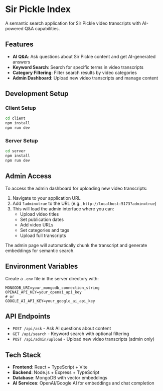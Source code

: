 # Sir Pickle Index

A semantic search application for Sir Pickle video transcripts with AI-powered Q&A capabilities.

## Features

- **AI Q&A**: Ask questions about Sir Pickle content and get AI-generated answers
- **Keyword Search**: Search for specific terms in video transcripts
- **Category Filtering**: Filter search results by video categories
- **Admin Dashboard**: Upload new video transcripts and manage content

## Development Setup

### Client Setup
```bash
cd client
npm install
npm run dev
```

### Server Setup
```bash
cd server
npm install
npm run dev
```

## Admin Access

To access the admin dashboard for uploading new video transcripts:

1. Navigate to your application URL
2. Add `?admin=true` to the URL (e.g., `http://localhost:5173?admin=true`)
3. This will load the admin interface where you can:
   - Upload video titles
   - Set publication dates
   - Add video URLs
   - Set categories and tags
   - Upload full transcripts

The admin page will automatically chunk the transcript and generate embeddings for semantic search.

## Environment Variables

Create a `.env` file in the server directory with:
```env
MONGODB_URI=your_mongodb_connection_string
OPENAI_API_KEY=your_openai_api_key
# or
GOOGLE_AI_API_KEY=your_google_ai_api_key
```

## API Endpoints

- `POST /api/ask` - Ask AI questions about content
- `GET /api/search` - Keyword search with optional filtering
- `POST /api/admin/upload` - Upload new video transcripts (admin only)

## Tech Stack

- **Frontend**: React + TypeScript + Vite
- **Backend**: Node.js + Express + TypeScript
- **Database**: MongoDB with vector embeddings
- **AI Services**: OpenAI/Google AI for embeddings and chat completion 